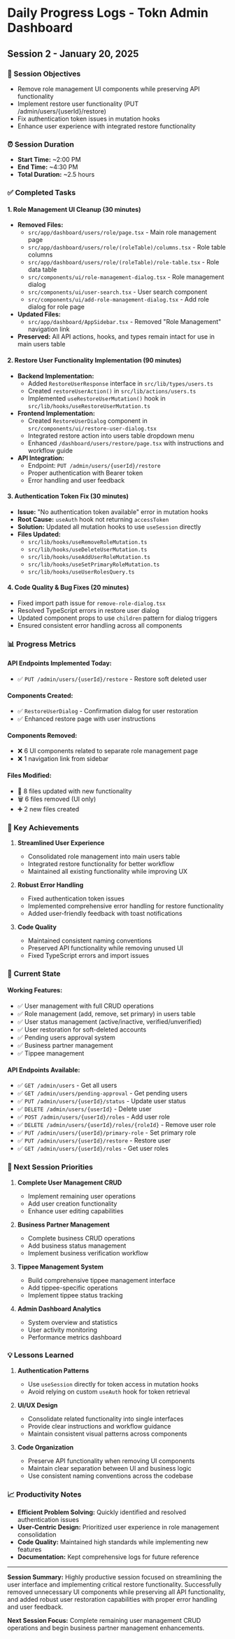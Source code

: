# Daily Progress Logs - Tokn Admin Dashboard

## Session 2 - January 20, 2025

### 🎯 Session Objectives

- Remove role management UI components while preserving API functionality
- Implement restore user functionality (PUT /admin/users/{userId}/restore)
- Fix authentication token issues in mutation hooks
- Enhance user experience with integrated restore functionality

### ⏰ Session Duration

- **Start Time:** ~2:00 PM
- **End Time:** ~4:30 PM
- **Total Duration:** ~2.5 hours

### ✅ Completed Tasks

#### 1. **Role Management UI Cleanup** (30 minutes)

- **Removed Files:**
  - `src/app/dashboard/users/role/page.tsx` - Main role management page
  - `src/app/dashboard/users/role/(roleTable)/columns.tsx` - Role table columns
  - `src/app/dashboard/users/role/(roleTable)/role-table.tsx` - Role data table
  - `src/components/ui/role-management-dialog.tsx` - Role management dialog
  - `src/components/ui/user-search.tsx` - User search component
  - `src/components/ui/add-role-management-dialog.tsx` - Add role dialog for role page
- **Updated Files:**
  - `src/app/dashboard/AppSidebar.tsx` - Removed "Role Management" navigation link
- **Preserved:** All API actions, hooks, and types remain intact for use in main users table

#### 2. **Restore User Functionality Implementation** (90 minutes)

- **Backend Implementation:**
  - Added `RestoreUserResponse` interface in `src/lib/types/users.ts`
  - Created `restoreUserAction()` in `src/lib/actions/users.ts`
  - Implemented `useRestoreUserMutation()` hook in `src/lib/hooks/useRestoreUserMutation.ts`
- **Frontend Implementation:**
  - Created `RestoreUserDialog` component in `src/components/ui/restore-user-dialog.tsx`
  - Integrated restore action into users table dropdown menu
  - Enhanced `/dashboard/users/restore/page.tsx` with instructions and workflow guide
- **API Integration:**
  - Endpoint: `PUT /admin/users/{userId}/restore`
  - Proper authentication with Bearer token
  - Error handling and user feedback

#### 3. **Authentication Token Fix** (30 minutes)

- **Issue:** "No authentication token available" error in mutation hooks
- **Root Cause:** `useAuth` hook not returning `accessToken`
- **Solution:** Updated all mutation hooks to use `useSession` directly
- **Files Updated:**
  - `src/lib/hooks/useRemoveRoleMutation.ts`
  - `src/lib/hooks/useDeleteUserMutation.ts`
  - `src/lib/hooks/useAddUserRoleMutation.ts`
  - `src/lib/hooks/useSetPrimaryRoleMutation.ts`
  - `src/lib/hooks/useUserRolesQuery.ts`

#### 4. **Code Quality & Bug Fixes** (20 minutes)

- Fixed import path issue for `remove-role-dialog.tsx`
- Resolved TypeScript errors in restore user dialog
- Updated component props to use `children` pattern for dialog triggers
- Ensured consistent error handling across all components

### 📊 Progress Metrics

#### **API Endpoints Implemented Today:**

- ✅ `PUT /admin/users/{userId}/restore` - Restore soft deleted user

#### **Components Created:**

- ✅ `RestoreUserDialog` - Confirmation dialog for user restoration
- ✅ Enhanced restore page with user instructions

#### **Components Removed:**

- ❌ 6 UI components related to separate role management page
- ❌ 1 navigation link from sidebar

#### **Files Modified:**

- 📝 8 files updated with new functionality
- 🗑️ 6 files removed (UI only)
- ➕ 2 new files created

### 🎯 Key Achievements

1. **Streamlined User Experience**
   - Consolidated role management into main users table
   - Integrated restore functionality for better workflow
   - Maintained all existing functionality while improving UX

2. **Robust Error Handling**
   - Fixed authentication token issues
   - Implemented comprehensive error handling for restore functionality
   - Added user-friendly feedback with toast notifications

3. **Code Quality**
   - Maintained consistent naming conventions
   - Preserved API functionality while removing unused UI
   - Fixed TypeScript errors and import issues

### 🔄 Current State

#### **Working Features:**

- ✅ User management with full CRUD operations
- ✅ Role management (add, remove, set primary) in users table
- ✅ User status management (active/inactive, verified/unverified)
- ✅ User restoration for soft-deleted accounts
- ✅ Pending users approval system
- ✅ Business partner management
- ✅ Tippee management

#### **API Endpoints Available:**

- ✅ `GET /admin/users` - Get all users
- ✅ `GET /admin/users/pending-approval` - Get pending users
- ✅ `PUT /admin/users/{userId}/status` - Update user status
- ✅ `DELETE /admin/users/{userId}` - Delete user
- ✅ `POST /admin/users/{userId}/roles` - Add user role
- ✅ `DELETE /admin/users/{userId}/roles/{roleId}` - Remove user role
- ✅ `PUT /admin/users/{userId}/primary-role` - Set primary role
- ✅ `PUT /admin/users/{userId}/restore` - Restore user
- ✅ `GET /admin/users/{userId}/roles` - Get user roles

### 🚀 Next Session Priorities

1. **Complete User Management CRUD**
   - Implement remaining user operations
   - Add user creation functionality
   - Enhance user editing capabilities

2. **Business Partner Management**
   - Complete business CRUD operations
   - Add business status management
   - Implement business verification workflow

3. **Tippee Management System**
   - Build comprehensive tippee management interface
   - Add tippee-specific operations
   - Implement tippee status tracking

4. **Admin Dashboard Analytics**
   - System overview and statistics
   - User activity monitoring
   - Performance metrics dashboard

### 💡 Lessons Learned

1. **Authentication Patterns**
   - Use `useSession` directly for token access in mutation hooks
   - Avoid relying on custom `useAuth` hook for token retrieval

2. **UI/UX Design**
   - Consolidate related functionality into single interfaces
   - Provide clear instructions and workflow guidance
   - Maintain consistent visual patterns across components

3. **Code Organization**
   - Preserve API functionality when removing UI components
   - Maintain clear separation between UI and business logic
   - Use consistent naming conventions across the codebase

### 📈 Productivity Notes

- **Efficient Problem Solving:** Quickly identified and resolved authentication issues
- **User-Centric Design:** Prioritized user experience in role management consolidation
- **Code Quality:** Maintained high standards while implementing new features
- **Documentation:** Kept comprehensive logs for future reference

---

**Session Summary:** Highly productive session focused on streamlining the user interface and implementing critical restore functionality. Successfully removed unnecessary UI components while preserving all API functionality, and added robust user restoration capabilities with proper error handling and user feedback.

**Next Session Focus:** Complete remaining user management CRUD operations and begin business partner management enhancements.
